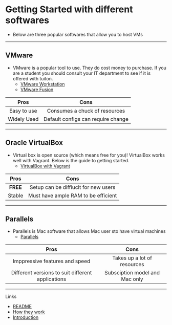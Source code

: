 # Getting Started with different softwares
* Below are three popular softwares that allow you to host VMs
---

## VMware
* VMware is a popular tool to use. They do cost money to purchase. If you are a student you should consult your IT department to see if it is offered with tuiton.
  * [VMware Workstation](https://www.vmware.com/products/workstation-pro.html)
  * [VMware Fusion](https://www.vmware.com/products/fusion.html)

| Pros          | Cons          | 
|:-------------:|:-------------:|
| Easy to use   | Consumes a chuck of resources |
| Widely Used   | Default configs can require change     |  

---

## Oracle VirtualBox
* Virtual box is open source (which means free for you)! VirtualBox works well with Vagrant. Below is the guide to getting started.
  * [VirtualBox with Vagrant](https://medium.com/@AnnaJS15/getting-started-with-virtualbox-and-vagrant-8d98aa271d2a)
  
| Pros          | Cons          | 
|:-------------:|:-------------:|
| **FREE**      | Setup can be diffiuclt for new users |
| Stable        | Must have ample RAM to be efficient  |  

---

## Parallels 
* Parallels is Mac software that allows Mac user sto have virtual machines
  * [Parallels](https://www.parallels.com/)
 
| Pros          | Cons          | 
|:-------------:|:-------------:|
| Imppressive features and speed     | Takes up a lot of resources |
| Different versions to suit different applications | Subsciption model and Mac only  |  

---

Links
* [README](README.md)
* [How they work](How.md)
* [Introduction](Intro.md)
 
